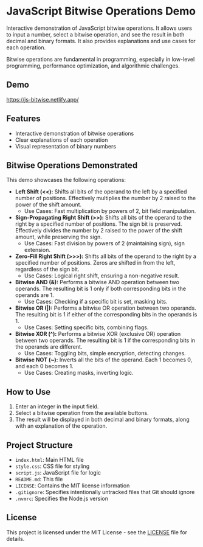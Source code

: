 # JavaScript Bitwise Operations Demo

Interactive demonstration of JavaScript bitwise operations. It allows users to input a number, select a bitwise operation, and see the result in both decimal and binary formats. It also provides explanations and use cases for each operation.

Bitwise operations are fundamental in programming, especially in low-level programming, performance optimization, and algorithmic challenges.

## Demo

https://js-bitwise.netlify.app/

## Features

- Interactive demonstration of bitwise operations
- Clear explanations of each operation
- Visual representation of binary numbers

## Bitwise Operations Demonstrated

This demo showcases the following operations:

- **Left Shift (<<):** Shifts all bits of the operand to the left by a specified number of positions. Effectively multiplies the number by 2 raised to the power of the shift amount.
  - Use Cases: Fast multiplication by powers of 2, bit field manipulation.
- **Sign-Propagating Right Shift (>>):** Shifts all bits of the operand to the right by a specified number of positions. The sign bit is preserved. Effectively divides the number by 2 raised to the power of the shift amount, while preserving the sign.
  - Use Cases: Fast division by powers of 2 (maintaining sign), sign extension.
- **Zero-Fill Right Shift (>>>):** Shifts all bits of the operand to the right by a specified number of positions. Zeros are shifted in from the left, regardless of the sign bit.
  - Use Cases: Logical right shift, ensuring a non-negative result.
- **Bitwise AND (&):** Performs a bitwise AND operation between two operands. The resulting bit is 1 only if both corresponding bits in the operands are 1.
  - Use Cases: Checking if a specific bit is set, masking bits.
- **Bitwise OR (|):** Performs a bitwise OR operation between two operands. The resulting bit is 1 if either of the corresponding bits in the operands is 1.
  - Use Cases: Setting specific bits, combining flags.
- **Bitwise XOR (^):** Performs a bitwise XOR (exclusive OR) operation between two operands. The resulting bit is 1 if the corresponding bits in the operands are different.
  - Use Cases: Toggling bits, simple encryption, detecting changes.
- **Bitwise NOT (~):** Inverts all the bits of the operand. Each 1 becomes 0, and each 0 becomes 1.
  - Use Cases: Creating masks, inverting logic.

## How to Use

1.  Enter an integer in the input field.
2.  Select a bitwise operation from the available buttons.
3.  The result will be displayed in both decimal and binary formats, along with an explanation of the operation.

## Project Structure

- `index.html`: Main HTML file
- `style.css`: CSS file for styling
- `script.js`: JavaScript file for logic
- `README.md`: This file
- `LICENSE`: Contains the MIT license information
- `.gitignore`: Specifies intentionally untracked files that Git should ignore
- `.nvmrc`: Specifies the Node.js version

## License

This project is licensed under the MIT License - see the [LICENSE](LICENSE) file for details.
